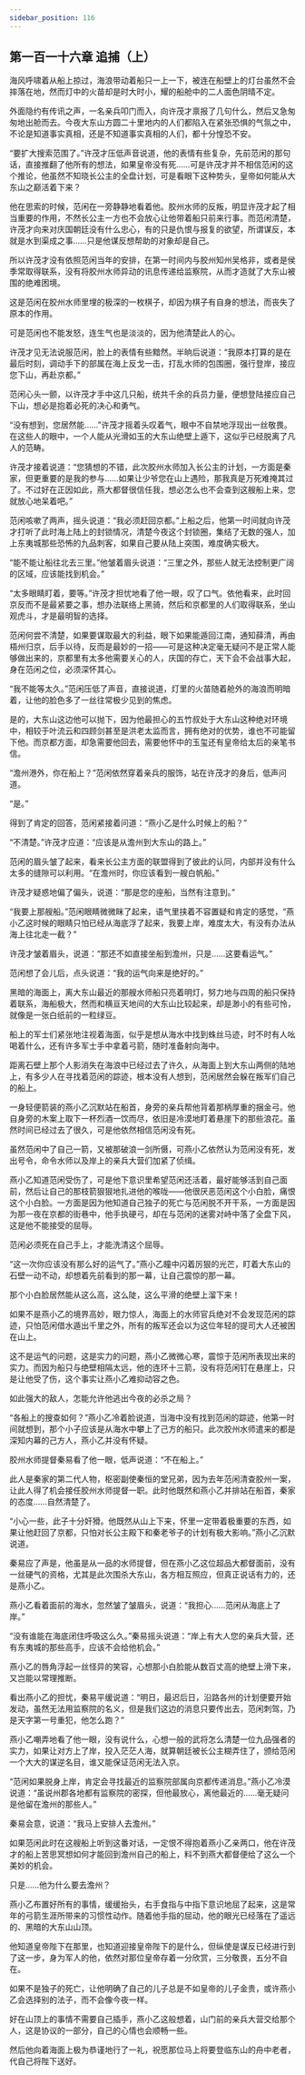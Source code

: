 ```yaml
---
sidebar_position: 116
---
```


## 第一百一十六章 **追捕（上）**

海风呼啸着从船上掠过，海浪带动着船只一上一下，被连在船壁上的灯台虽然不会摔落在地，然而灯中的火苗却是时大时小，耀的船舱中的二人面色阴晴不定。

外面隐约有传讯之声，一名亲兵叩门而入，向许茂才禀报了几句什么，然后又急匆匆地出舱而去。今夜大东山方圆二十里地内的人们都陷入在紧张恐惧的气氛之中，不论是知道事实真相，还是不知道事实真相的人们，都十分惶恐不安。

“要扩大搜索范围了。”许茂才压低声音说道，他的表情有些复杂，先前范闲的那句话，直接推翻了他所有的想法，如果皇帝没有死……可是许茂才并不相信范闲的这个推论，他虽然不知晓长公主的全盘计划，可是看眼下这种势头，皇帝如何能从大东山之巅活着下来？

他在思索的时候，范闲在一旁静静地看着他。胶州水师的反叛，明显许茂才起了相当重要的作用，不然长公主一方也不会放心让他带着船只前来行事。而范闲清楚，许茂才向来对庆国朝廷没有什么忠心，有的只是仇恨与报复的欲望，所谓谋反，本就是水到渠成之事……只是他谋反想帮助的对象却是自己。

所以许茂才没有依照范闲当年的安排，在第一时间内与胶州知州吴格非，或者是侯季常取得联系，没有将胶州水师异动的讯息传递给监察院，从而才造就了大东山被围的绝难困境。

这是范闲在胶州水师里埋的极深的一枚棋子，却因为棋子有自身的想法，而丧失了原本的作用。

可是范闲也不能发怒，连生气也是淡淡的，因为他清楚此人的心。

许茂才见无法说服范闲，脸上的表情有些黯然。半晌后说道：“我原本打算的是在最后时刻，调动手下的部属在海上反戈一击，打乱水师的包围圈，强行登岸，接应您下山，再赴京都。”

范闲心头一颤，以许茂才手中这几只船，统共千余的兵员力量，便想登陆接应自己下山，想必是抱着必死的决心和勇气。

“没有想到，您居然能……”许茂才摇着头叹着气，眼中不自禁地浮现出一丝敬畏。在这些人的眼中，一个人能从光滑如玉的大东山绝壁上遁下，这似乎已经脱离了凡人的范畴。

许茂才接着说道：“您猜想的不错，此次胶州水师加入长公主的计划，一方面是秦家，但更重要的是我的参与……如果让少爷您在山上遇险，那我真是万死难掩其过了。不过好在正因如此，燕大都督很信任我，想必怎么也不会查到这艘船上来，您就放心地呆着吧。”

范闲咳嗽了两声，摇头说道：“我必须赶回京都。”上船之后，他第一时间就向许茂才打听了此时海上陆上的封锁情况，清楚今夜这个封锁圈，集结了无数的强人，加上东夷城那些恐怖的九品刺客，如果自己要从陆上突围，难度确实极大。

“能不能让船往北去三里。”他皱着眉头说道：“三里之外，那些人就无法控制更广阔的区域，应该能找到机会。”

“太多眼睛盯着，要等。”许茂才担忧地看了他一眼，叹了口气。依他看来，此时回京反而不是最紧要之事，想办法联络上黑骑，然后和京都里的人们取得联系，坐山观虎斗，才是最明智的选择。

范闲何尝不清楚，如果要谋取最大的利益，眼下如果能遁回江南，通知薛清，再由梧州归京，后手以待，反而是最妙的一招——可是这种决定毫无疑问不是正常人能够做出来的，京都里有太多他需要关心的人，庆国的存亡，天下会不会战事大起，身在范闲之位，必须深怀其心。

“我不能等太久。”范闲压低了声音，直接说道，灯里的火苗随着舱外的海浪而明暗着，让他的脸色多了一丝往常极少见到的焦虑。

是的，大东山这边他可以抛下，因为他最担心的五竹叔处于大东山这种绝对环境中，相较于叶流云和四顾剑甚至是洪老太监而言，拥有绝对的优势，谁也不可能留下他。而京都方面，却急需要他回去，需要他怀中的玉玺还有皇帝给太后的亲笔书信。

“澹州港外，你在船上？”范闲依然穿着亲兵的服饰，站在许茂才的身后，低声问道。

“是。”

得到了肯定的回答，范闲紧接着问道：“燕小乙是什么时候上的船？”

“不清楚。”许茂才应道：“应该是从澹州到大东山的路上。”

范闲的眉头皱了起来，看来长公主方面的联盟得到了彼此的认同，内部并没有什么太多的缝隙可以利用。“在澹州时，你应该看到一艘白帆船。”

许茂才疑惑地偏了偏头，说道：“那是您的座船，当然有注意到。”

“我要上那艘船。”范闲眼睛微微眯了起来，语气里挟着不容置疑和肯定的感觉，“燕小乙这时候的眼睛只怕已经从海底浮了起来，我要上岸，难度太大，有没有办法从海上往北走一截？”

许茂才皱着眉头，说道：“那还不如直接坐船到澹州，只是……这要看运气。”

范闲想了会儿后，点头说道：“我的运气向来是绝好的。”

黑暗的海面上，离大东山最近的那艘水师船只亮着明灯，努力地与四周的船只保持着联系，海船极大，然而和横亘天地间的大东山比较起来，却是渺小的有些可怜，就像是一张白纸前的一粒绿豆。

船上的军士们紧张地注视着海面，似乎是想从海水中找到蛛丝马迹，时不时有人吆喝着什么，还有许多军士手中拿着弓箭，随时准备射向海中。

距离石壁上那个人影消失在海浪中已经过去了许久，从海面上到大东山两侧的陆地上，有多少人在寻找着范闲的踪迹，根本没有人想到，范闲居然会躲在叛军们自己的船上。

一身轻便箭装的燕小乙沉默站在船首，身旁的亲兵帮他背着那柄厚重的捆金弓。他自身旁的木案上取下一杯烈酒一饮而尽，依旧是冷漠地盯着悬崖下的那些浪花。虽然时间已经过去了很久，可是他依然相信范闲没有死。

虽然范闲中了自己一箭，又被那破浪一剑所慑，可燕小乙依然认为范闲没有死，发出号令，命令水师以及岸上的亲兵大营们加紧了侦缉。

燕小乙知道范闲受伤了，可是他下意识里希望范闲还活着，最好能够活到自己面前，然后让自己的那枝箭狠狠地扎进他的喉咙——他很厌恶范闲这个小白脸，痛恨这个小白脸。一方面是因为他知道自己独子的死亡与范闲脱不开干系，一方面是因为那一夜在京都的街巷中，他手执硬弓，却在与范闲的迷雾对峙中落了全盘下风，这是他不能接受的屈辱。

范闲必须死在自己手上，才能洗清这个屈辱。

“这一次你应该没有那么好的运气了。”燕小乙瞳中闪着厉狠的光芒，盯着大东山的石壁一动不动，却想着先前看到的那一幕，让自己震惊的那一幕。

那个小白脸居然能从这么高，这么陡，这么平滑的绝壁上溜下来！

如果不是燕小乙的境界高妙，眼力惊人，海面上的水师官兵绝对不会发现范闲的踪迹，只怕范闲借水遁出千里之外，所有的叛军还会以为这位年轻的提司大人还被困在山上。

这不是运气的问题，这是实力的问题，燕小乙微微心寒，震惊于范闲所表现出来的实力。而因为船只与绝壁相隔太远，他的连环十三箭，没有将范闲钉在悬崖上，只是让他受了伤，这个事实让燕小乙难抑动容之色。

如此强大的敌人，怎能允许他逃出今夜的必杀之局？

“各船上的搜查如何？”燕小乙冷着脸说道，当海中没有找到范闲的踪迹，他第一时间就想到，那个小子应该是从海水中攀上了己方的船只。此次胶州水师遣来的都是深知内幕的己方人，燕小乙并没有怀疑。

胶州水师提督秦易看了他一眼，低声说道：“不在船上。”

此人是秦家的第二代人物，枢密副使秦恒的堂兄弟，因为去年范闲清查胶州一案，让此人得了机会接任胶州水师提督一职。此时他既然和燕小乙并排站在船首，秦家的态度……自然清楚了。

“小心一些，此子十分奸猾。他既然从山上下来，怀里一定带着极重要的东西，如果让他赶回了京都，只怕对长公主殿下和秦老爷子的计划有极大影响。”燕小乙沉默说道。

秦易应了声是，他虽是从一品的水师提督，但在燕小乙这位超品大都督面前，没有一丝硬气的资格，尤其是此次围杀大东山，各方相互照应，但真正说话有力的，还是燕小乙。

燕小乙看着面前的海水，忽然皱了皱眉头，说道：“我担心……范闲从海底上了岸。”

“没有谁能在海底闭住呼吸这么久。”秦易摇头说道：“岸上有大人您的亲兵大营，还有东夷城的那些高手，应该不会给他机会。”

燕小乙的唇角浮起一丝怪异的笑容，心想那小白脸能从数百丈高的绝壁上滑下来，又岂能以常理推断。

看出燕小乙的担忧，秦易平缓说道：“明日，最迟后日，沿路各州的计划便要开始发动，虽然无法用监察院的名义，但是我们这边的消息只要传出去，范闲刺驾，乃是天字第一号重犯，他怎么跑？”

燕小乙嘲弄地看了他一眼，没有说什么，心想一般的武将怎么清楚一位九品强者的实力，如果让对方上了岸，投入茫茫人海，就算朝廷被长公主糊弄住了，颁给范闲一个大大的谋逆名目，谁又能保证范闲无法入京。

“范闲如果脱身上岸，肯定会寻找最近的监察院部属向京都传递消息。”燕小乙冷漠说道：“虽说州郡各地都有监察院的密探，但他最放心，离他最近的……毫无疑问是他留在澹州的那些人。”

秦易会意，说道：“我马上安排人去澹州。”

如果范闲此时在这艘船上听到这番对话，一定恨不得抱着燕小乙亲两口，他在许茂才的船上苦思冥想如何才能回到澹州自己的船上，料不到燕大都督便给了这么一个美妙的机会。

只是……他为什么要去澹州？

燕小乙布置好所有的事情，缓缓抬头，右手食指与中指下意识地屈了起来，这是常年的弓箭生涯所带来的习惯性动作。随着他手指的屈动，他的眼光已经落在了遥远的、黑暗的大东山山顶。

他知道皇帝陛下在那里，也知道迎接皇帝陛下的是什么，但纵使是谋反已经进行到了这一步，身为军人的他，依然对那位皇帝存着一分欣赏，三分敬畏，五分不自在。

如果不是独子的死亡，让他明确了自己的儿子总是不如皇帝的儿子金贵，或许燕小乙会选择别的法子，而不会像今夜一样。

好在山顶上的事情不需要自己插手，燕小乙这般想着，山门前的亲兵大营交给那个人，这是协议的一部分，自己的心情也会顺畅一些。

然后他向着海面上极为恭谨地行了一礼，祝愿那位马上将要登临东山的舟中老者，代自己将陛下送好。

